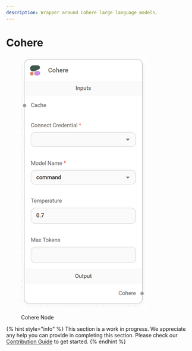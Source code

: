 ```yaml
---
description: Wrapper around Cohere large language models.
---
```


# Cohere

<figure><img src="../../../.gitbook/assets/image--2---1---1---1---1---1---1---1-.png" alt="" width="338"><figcaption><p>Cohere Node</p></figcaption></figure>

{% hint style="info" %}
This section is a work in progress. We appreciate any help you can provide in completing this section. Please check our [Contribution Guide](../../../contributing/) to get started.
{% endhint %}
